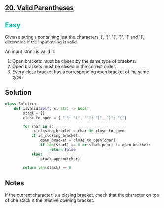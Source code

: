 ## [20. Valid Parentheses](https://leetcode.com/problems/valid-parentheses/)

<h2 style="color:#00b8a3">Easy</h2>
Given a string s containing just the characters '(', ')', '{', '}', '[' and ']', determine if the input string is valid.

An input string is valid if:

1. Open brackets must be closed by the same type of brackets.
2. Open brackets must be closed in the correct order.
3. Every close bracket has a corresponding open bracket of the same type.

## Solution
```python
class Solution:
    def isValid(self, s: str) -> bool:
        stack = []
        close_to_open = { ")": "(", "]": "[", "}": "{"}

        for char in s:
            is_closing_bracket = char in close_to_open
            if is_closing_bracket:
                open_bracket = close_to_open[char]
                if len(stack) == 0 or stack.pop() != open_bracket:
                    return False
            else:
                stack.append(char)

        return len(stack) == 0
```

## Notes
If the current character is a closing bracket, check that the character on top of che stack is the relative opening bracket.
